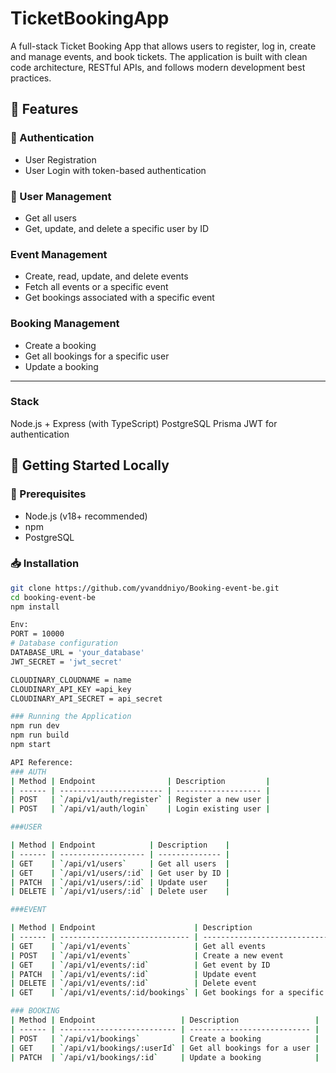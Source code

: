 # TicketBookingApp 

A full-stack Ticket Booking App that allows users to register, log in, create and manage events, and book tickets. The application is built with clean code architecture, RESTful APIs, and follows modern development best practices.

## 🌟 Features

### 🔐 Authentication
- User Registration
- User Login with token-based authentication

### 👤 User Management
- Get all users
- Get, update, and delete a specific user by ID

###  Event Management
- Create, read, update, and delete events
- Fetch all events or a specific event
- Get bookings associated with a specific event

###  Booking Management
- Create a booking
- Get all bookings for a specific user
- Update a booking

---
###  Stack
Node.js + Express (with TypeScript)
PostgreSQL 
Prisma
JWT for authentication

## 🚀 Getting Started Locally

### 🔧 Prerequisites

- Node.js (v18+ recommended)
- npm 
- PostgreSQL

### 📥 Installation


```bash
git clone https://github.com/yvanddniyo/Booking-event-be.git
cd booking-event-be
npm install

Env:
PORT = 10000
# Database configuration
DATABASE_URL = 'your_database'
JWT_SECRET = 'jwt_secret'

CLOUDINARY_CLOUDNAME = name
CLOUDINARY_API_KEY =api_key
CLOUDINARY_API_SECRET = api_secret

### Running the Application
npm run dev
npm run build
npm start

API Reference:
### AUTH
| Method | Endpoint                | Description         |
| ------ | ----------------------- | ------------------- |
| POST   | `/api/v1/auth/register` | Register a new user |
| POST   | `/api/v1/auth/login`    | Login existing user |

###USER

| Method | Endpoint            | Description    |
| ------ | ------------------- | -------------- |
| GET    | `/api/v1/users`     | Get all users  |
| GET    | `/api/v1/users/:id` | Get user by ID |
| PATCH  | `/api/v1/users/:id` | Update user    |
| DELETE | `/api/v1/users/:id` | Delete user    |

###EVENT

| Method | Endpoint                      | Description                       |
| ------ | ----------------------------- | --------------------------------- |
| GET    | `/api/v1/events`              | Get all events                    |
| POST   | `/api/v1/events`              | Create a new event                |
| GET    | `/api/v1/events/:id`          | Get event by ID                   |
| PATCH  | `/api/v1/events/:id`          | Update event                      |
| DELETE | `/api/v1/events/:id`          | Delete event                      |
| GET    | `/api/v1/events/:id/bookings` | Get bookings for a specific event |

### BOOKING
| Method | Endpoint                   | Description                 |
| ------ | -------------------------- | --------------------------- |
| POST   | `/api/v1/bookings`         | Create a booking            |
| GET    | `/api/v1/bookings/:userId` | Get all bookings for a user |
| PATCH  | `/api/v1/bookings/:id`     | Update a booking            |



